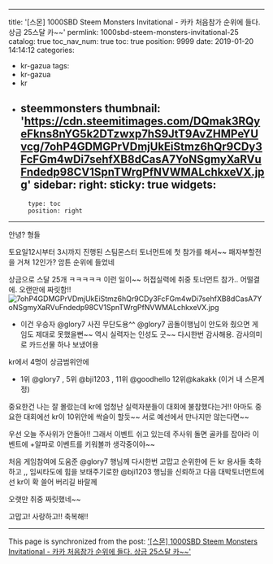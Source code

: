 
---
title: '[스몬] 1000SBD Steem Monsters Invitational  - 카카 처음참가  순위에 들다. 상금 25스달 카~~'
permlink: 1000sbd-steem-monsters-invitational-25
catalog: true
toc_nav_num: true
toc: true
position: 9999
date: 2019-01-20 14:14:12
categories:
- kr-gazua
tags:
- kr-gazua
- kr
- steemmonsters
thumbnail: 'https://cdn.steemitimages.com/DQmak3RQyeFkns8nYG5k2DTzwxp7hS9JtT9AvZHMPeYUvcg/7ohP4GDMGPrVDmjUkEiStmz6hQr9CDy3FcFGm4wDi7sehfXB8dCasA7YoNSgmyXaRVuFndedp98CV1SpnTWrgPfNVWMALchkxeVX.jpg'
sidebar:
    right:
        sticky: true
widgets:
    -
        type: toc
        position: right
---


안녕?  형들

토요일12시부터 3시까지 진행된 스팀몬스터 토너먼트에
첫 참가를 해서~~ 패자부할전을 거쳐 12인가? 암튼 순위에 들었네

상금으로 스달 25개 ㅋㅋㅋㅋㅋ 이런 일이~~
허접실력에 취중 토너먼트 참가..  어떨결에.  오랜만에 짜릿함!!
![7ohP4GDMGPrVDmjUkEiStmz6hQr9CDy3FcFGm4wDi7sehfXB8dCasA7YoNSgmyXaRVuFndedp98CV1SpnTWrgPfNVWMALchkxeVX.jpg](https://cdn.steemitimages.com/DQmak3RQyeFkns8nYG5k2DTzwxp7hS9JtT9AvZHMPeYUvcg/7ohP4GDMGPrVDmjUkEiStmz6hQr9CDy3FcFGm4wDi7sehfXB8dCasA7YoNSgmyXaRVuFndedp98CV1SpnTWrgPfNVWMALchkxeVX.jpg)
- 이건 우승자 @glory7 사진 무단도용^^
@glory7 곰돌이행님이 안도와 줬으면 게임도 제대로 못했을뻔~~
역시 실력자는 인성도 굿~~ 다시한번 감사해용. 
감사의미로  카드선물 하나 보냈어용

kr에서 4명이 상금범위안에 
 - 1위 @glory7 , 5위  @bji1203 , 11위 @goodhello 12위@kakakk (이거 내 스몬계정)

중요한건 나는 잘 몰랐는데  kr에 엄청난 실력자분들이 대회에 불참했다는거!!
아마도 중요한 대회에선 kr이 10위안에 싹슬이 할듯~~ 
서로 예선에서 만나지만 않는다면~~ 

우선 오늘 주사위가 안돌아!! 그래서 이벤트 쉬고 있는데
주사위 돌면 골카를 잡아라 이벤트에 +알파로 이벤트를 키워볼까
생각중이야~~ 

처음 게임참여에 도움준 @glory7 행님께 다시한번 고맙고
순위한에 든 kr 용사들 축하하고 ,, 
임씨타도에 힘을 보태주기로한 @bji1203 행님을 신뢰하고
다음 대박토너먼트에선 kr이 확 쓸어 버리길 바랄께



오랫만 취중 짜릿했네~~

고맙고! 사랑하고!! 축복해!!

- - -

This page is synchronized from the post: ['[스몬] 1000SBD Steem Monsters Invitational  - 카카 처음참가  순위에 들다. 상금 25스달 카~~'](https://steemit.com/@kibumh/1000sbd-steem-monsters-invitational-25)
